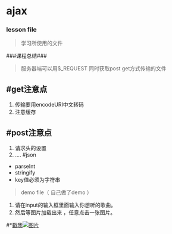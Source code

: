 # ajax
### lesson file

>学习所使用的文件

###课程总结###
>服务器端可以用$_REQUEST 同时获取post get方式传输的文件

 #get注意点
-
1. 传输要用encodeURI中文转码
2. 注意缓存

 #post注意点
-
1. 请求头的设置
2. ....
#json
-  parseInt
-  stringify
-  key值必须为字符串


>demo file（ 自己做了demo  ）
>
1. 请在input的输入框里面输入你想听的歌曲。
2. 然后等图片加载出来 ，任意点击一张图片。

    


#*[戳我![图片](http://https://avatars3.githubusercontent.com/u/17595642?v=3&s=460)](https://szy1000.github.io/ajax/demo/)


